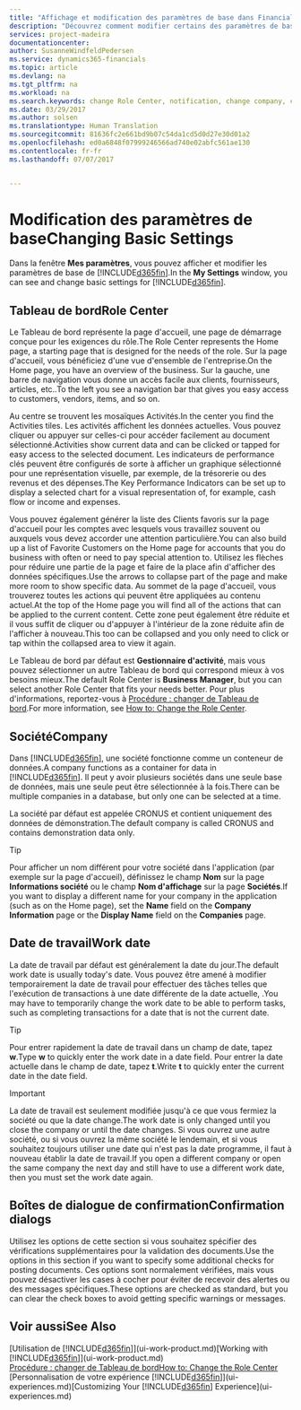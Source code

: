 ```yaml
---
title: "Affichage et modification des paramètres de base dans Financials| Microsoft Docs"
description: "Découvrez comment modifier certains des paramètres de base de Financials, par exemple, le Tableau de bord, la société, ou la date de travail."
services: project-madeira
documentationcenter: 
author: SusanneWindfeldPedersen
ms.service: dynamics365-financials
ms.topic: article
ms.devlang: na
ms.tgt_pltfrm: na
ms.workload: na
ms.search.keywords: change Role Center, notification, change company, change work date
ms.date: 03/29/2017
ms.author: solsen
ms.translationtype: Human Translation
ms.sourcegitcommit: 81636fc2e661bd9b07c54da1cd5d0d27e30d01a2
ms.openlocfilehash: ed0a6848f07999246566ad740e02abfc561ae130
ms.contentlocale: fr-fr
ms.lasthandoff: 07/07/2017


---
```

# <a name="changing-basic-settings"></a><span data-ttu-id="4521a-103">Modification des paramètres de base</span><span class="sxs-lookup"><span data-stu-id="4521a-103">Changing Basic Settings</span></span>
<span data-ttu-id="4521a-104">Dans la fenêtre **Mes paramètres**, vous pouvez afficher et modifier les paramètres de base de [!INCLUDE[d365fin](includes/d365fin_md.md)].</span><span class="sxs-lookup"><span data-stu-id="4521a-104">In the **My Settings** window, you can see and change basic settings for [!INCLUDE[d365fin](includes/d365fin_md.md)].</span></span>  

## <a name="role-center"></a><span data-ttu-id="4521a-105">Tableau de bord</span><span class="sxs-lookup"><span data-stu-id="4521a-105">Role Center</span></span>
<span data-ttu-id="4521a-106">Le Tableau de bord représente la page d'accueil, une page de démarrage conçue pour les exigences du rôle.</span><span class="sxs-lookup"><span data-stu-id="4521a-106">The Role Center represents the Home page, a starting page that is designed for the needs of the role.</span></span> <span data-ttu-id="4521a-107">Sur la page d'accueil, vous bénéficiez d'une vue d'ensemble de l'entreprise.</span><span class="sxs-lookup"><span data-stu-id="4521a-107">On the Home page, you have an overview of the business.</span></span> <span data-ttu-id="4521a-108">Sur la gauche, une barre de navigation vous donne un accès facile aux clients, fournisseurs, articles, etc..</span><span class="sxs-lookup"><span data-stu-id="4521a-108">To the left you see a navigation bar that gives you easy access to customers, vendors, items, and so on.</span></span>

<span data-ttu-id="4521a-109">Au centre se trouvent les mosaïques Activités.</span><span class="sxs-lookup"><span data-stu-id="4521a-109">In the center you find the Activities tiles.</span></span> <span data-ttu-id="4521a-110">Les activités affichent les données actuelles. Vous pouvez cliquer ou appuyer sur celles-ci pour accéder facilement au document sélectionné.</span><span class="sxs-lookup"><span data-stu-id="4521a-110">Activities show current data and can be clicked or tapped for easy access to the selected document.</span></span> <span data-ttu-id="4521a-111">Les indicateurs de performance clés peuvent être configurés de sorte à afficher un graphique sélectionné pour une représentation visuelle, par exemple, de la trésorerie ou des revenus et des dépenses.</span><span class="sxs-lookup"><span data-stu-id="4521a-111">The Key Performance Indicators can be set up to display a selected chart for a visual representation of, for example, cash flow or income and expenses.</span></span>

<span data-ttu-id="4521a-112">Vous pouvez également générer la liste des Clients favoris sur la page d'accueil pour les comptes avec lesquels vous travaillez souvent ou auxquels vous devez accorder une attention particulière.</span><span class="sxs-lookup"><span data-stu-id="4521a-112">You can also build up a list of Favorite Customers on the Home page for accounts that you do business with often or need to pay special attention to.</span></span> <span data-ttu-id="4521a-113">Utilisez les flèches pour réduire une partie de la page et faire de la place afin d'afficher des données spécifiques.</span><span class="sxs-lookup"><span data-stu-id="4521a-113">Use the arrows to collapse part of the page and make more room to show specific data.</span></span> <span data-ttu-id="4521a-114">Au sommet de la page d'accueil, vous trouverez toutes les actions qui peuvent être appliquées au contenu actuel.</span><span class="sxs-lookup"><span data-stu-id="4521a-114">At the top of the Home page you will find all of the actions that can be applied to the current content.</span></span> <span data-ttu-id="4521a-115">Cette zone peut également être réduite et il vous suffit de cliquer ou d'appuyer à l'intérieur de la zone réduite afin de l'afficher à nouveau.</span><span class="sxs-lookup"><span data-stu-id="4521a-115">This too can be collapsed and you only need to click or tap within the collapsed area to view it again.</span></span>

<span data-ttu-id="4521a-116">Le Tableau de bord par défaut est **Gestionnaire d'activité**, mais vous pouvez sélectionner un autre Tableau de bord qui correspond mieux à vos besoins mieux.</span><span class="sxs-lookup"><span data-stu-id="4521a-116">The default Role Center is **Business Manager**, but you can select another Role Center that fits your needs better.</span></span> <span data-ttu-id="4521a-117">Pour plus d'informations, reportez-vous à [Procédure : changer de Tableau de bord](change-role.md).</span><span class="sxs-lookup"><span data-stu-id="4521a-117">For more information, see [How to: Change the Role Center](change-role.md).</span></span>

## <a name="company"></a><span data-ttu-id="4521a-118">Société</span><span class="sxs-lookup"><span data-stu-id="4521a-118">Company</span></span>
<span data-ttu-id="4521a-119">Dans [!INCLUDE[d365fin](includes/d365fin_md.md)], une société fonctionne comme un conteneur de données.</span><span class="sxs-lookup"><span data-stu-id="4521a-119">A company functions as a container for data in [!INCLUDE[d365fin](includes/d365fin_md.md)].</span></span> <span data-ttu-id="4521a-120">Il peut y avoir plusieurs sociétés dans une seule base de données, mais une seule peut être sélectionnée à la fois.</span><span class="sxs-lookup"><span data-stu-id="4521a-120">There can be multiple companies in a database, but only one can be selected at a time.</span></span>

<span data-ttu-id="4521a-121">La société par défaut est appelée CRONUS et contient uniquement des données de démonstration.</span><span class="sxs-lookup"><span data-stu-id="4521a-121">The default company is called CRONUS and contains demonstration data only.</span></span>

> [!TIP]  
>   <span data-ttu-id="4521a-122">Pour afficher un nom différent pour votre société dans l'application (par exemple sur la page d'accueil), définissez le champ **Nom** sur la page **Informations société** ou le champ **Nom d'affichage** sur la page **Sociétés**.</span><span class="sxs-lookup"><span data-stu-id="4521a-122">If you want to display a different name for your company in the application (such as on the Home page), set the **Name** field on the **Company Information** page or the **Display Name** field on the **Companies** page.</span></span>  

## <a name="work-date"></a><span data-ttu-id="4521a-123">Date de travail</span><span class="sxs-lookup"><span data-stu-id="4521a-123">Work date</span></span>
<span data-ttu-id="4521a-124">La date de travail par défaut est généralement la date du jour.</span><span class="sxs-lookup"><span data-stu-id="4521a-124">The default work date is usually today's date.</span></span> <span data-ttu-id="4521a-125">Vous pouvez être amené à modifier temporairement la date de travail pour effectuer des tâches telles que l'exécution de transactions à une date différente de la date actuelle, .</span><span class="sxs-lookup"><span data-stu-id="4521a-125">You may have to temporarily change the work date to be able to perform tasks, such as completing transactions for a date that is not the current date.</span></span>

> [!TIP]  
>   <span data-ttu-id="4521a-126">Pour entrer rapidement la date de travail dans un champ de date, tapez **w**.</span><span class="sxs-lookup"><span data-stu-id="4521a-126">Type **w** to quickly enter the work date in a date field.</span></span> <span data-ttu-id="4521a-127">Pour entrer la date actuelle dans le champ de date, tapez **t**.</span><span class="sxs-lookup"><span data-stu-id="4521a-127">Write **t** to quickly enter the current date in the date field.</span></span>

> [!IMPORTANT]  
>   <span data-ttu-id="4521a-128">La date de travail est seulement modifiée jusqu'à ce que vous fermiez la société ou que la date change.</span><span class="sxs-lookup"><span data-stu-id="4521a-128">The work date is only changed until you close the company or until the date changes.</span></span> <span data-ttu-id="4521a-129">Si vous ouvrez une autre société, ou si vous ouvrez la même société le lendemain, et si vous souhaitez toujours utiliser une date qui n'est pas la date programme, il faut à nouveau établir la date de travail.</span><span class="sxs-lookup"><span data-stu-id="4521a-129">If you open a different company or open the same company the next day and still have to use a different work date, then you must set the work date again.</span></span>

## <a name="confirmation-dialogs"></a><span data-ttu-id="4521a-130">Boîtes de dialogue de confirmation</span><span class="sxs-lookup"><span data-stu-id="4521a-130">Confirmation dialogs</span></span>
<span data-ttu-id="4521a-131">Utilisez les options de cette section si vous souhaitez spécifier des vérifications supplémentaires pour la validation des documents.</span><span class="sxs-lookup"><span data-stu-id="4521a-131">Use the options in this section if you want to specify some additional checks for posting documents.</span></span> <span data-ttu-id="4521a-132">Ces options sont normalement vérifiées, mais vous pouvez désactiver les cases à cocher pour éviter de recevoir des alertes ou des messages spécifiques.</span><span class="sxs-lookup"><span data-stu-id="4521a-132">These options are checked as standard, but you can clear the check boxes to avoid getting specific warnings or messages.</span></span>

## <a name="see-also"></a><span data-ttu-id="4521a-133">Voir aussi</span><span class="sxs-lookup"><span data-stu-id="4521a-133">See Also</span></span>
<span data-ttu-id="4521a-134">[Utilisation de [!INCLUDE[d365fin](includes/d365fin_md.md)]](ui-work-product.md)</span><span class="sxs-lookup"><span data-stu-id="4521a-134">[Working with [!INCLUDE[d365fin](includes/d365fin_md.md)]](ui-work-product.md)</span></span>  
[<span data-ttu-id="4521a-135">Procédure : changer de Tableau de bord</span><span class="sxs-lookup"><span data-stu-id="4521a-135">How to: Change the Role Center</span></span>](change-role.md)  
<span data-ttu-id="4521a-136">[Personnalisation de votre expérience [!INCLUDE[d365fin](includes/d365fin_md.md)]](ui-experiences.md)</span><span class="sxs-lookup"><span data-stu-id="4521a-136">[Customizing Your [!INCLUDE[d365fin](includes/d365fin_md.md)] Experience](ui-experiences.md)</span></span>  

